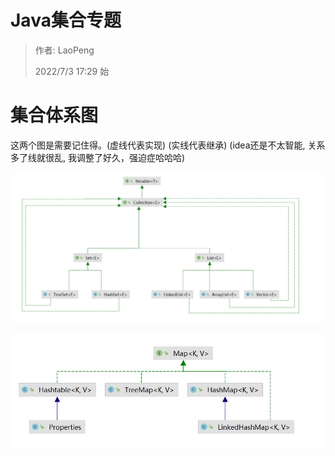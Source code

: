 # Java集合专题

> 作者: LaoPeng
>
> 2022/7/3 17:29 始



# 集合体系图

这两个图是需要记住得。(虚线代表实现) (实线代表继承)               (idea还是不太智能, 关系多了线就很乱, 我调整了好久，强迫症哈哈哈)

![1.jpg](./img/Collection.png)

![2.jpg](./img/Map.png)